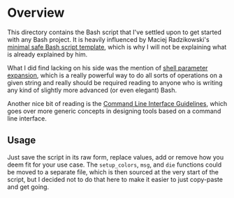 # Overview

This directory contains the Bash script that I've settled upon to get started with any Bash project. It is heavily influenced by Maciej Radzikowski's [minimal safe Bash script template](https://betterdev.blog/minimal-safe-bash-script-template/), which is why I will not be explaining what is already explained by him.

What I did find lacking on his side was the mention of [shell parameter expansion](https://www.gnu.org/software/bash/manual/html_node/Shell-Parameter-Expansion.html), which is a really powerful way to do all sorts of operations on a given string and really should be required reading to anyone who is writing any kind of slightly more advanced (or even elegant) Bash.

Another nice bit of reading is the [Command Line Interface Guidelines](https://clig.dev), which goes over more generic concepts in designing tools based on a command line interface.

## Usage

Just save the script in its raw form, replace values, add or remove how you deem fit for your use case. The `setup_colors`, `msg`, and `die` functions could be moved to a separate file, which is then sourced at the very start of the script, but I decided not to do that here to make it easier to just copy-paste and get going.
